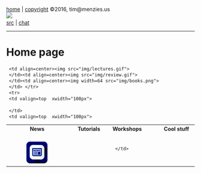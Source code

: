 [home](http://tiny.cc/ttv1) |
[copyright](https://github.com/ttv1/src/blob/master/LICENSE.md) &copy;2016, tim&commat;menzies.us
<br>
[<img width=900 src="https://github.com/ttv1/src/blob/master/img/banner.png?raw=true">](http://tiny.cc/ttv1)<br>
[src](https://github.com/ttv1/src) |
[chat](https://ttv1.slack.com/)

______


# Home page

<table border=0 align=center>
<tr>
<td align=center><b>News
<img width=300 src="img/200x1.png"></b>
</td>
<td align=center><b>Tutorials
<img width=100 src="img/200x1.png"></b>
</td>
<td><b>Workshops</b><img width=100 src="img/200x1.png"/></b>
</td>
<td align=center><b>Cool stuff
<img width=100 src="img/200x1.png"></b>
</td>

</tr>
<tr>
<td align=center><img src="img/news.png">
</td>  

     <td align=center><img src="img/lectures.gif">
     </td><td align=center><img src="img/review.gif">
     </td><td align=center><img width=64 src="img/books.png">
     </td> </tr>
     <tr>
     <td valign=top  xwidth="100px">

     </td>
     <td valign=top  xwidth="100px">
   </td><td valign=top xwidth="100px">
     </td><td valign=top>

     </td>
</tr></table>
